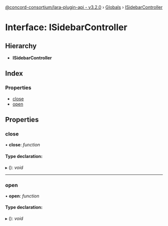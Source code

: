 [@concord-consortium/lara-plugin-api - v3.2.0](../README.md) › [Globals](../globals.md) › [ISidebarController](isidebarcontroller.md)

# Interface: ISidebarController

## Hierarchy

* **ISidebarController**

## Index

### Properties

* [close](isidebarcontroller.md#close)
* [open](isidebarcontroller.md#open)

## Properties

###  close

• **close**: *function*

#### Type declaration:

▸ (): *void*

___

###  open

• **open**: *function*

#### Type declaration:

▸ (): *void*
